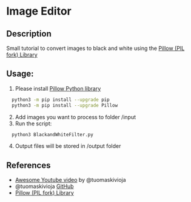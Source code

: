 # Image Editor

## Description
Small tutorial to convert images to black and white using the [Pillow (PIL fork) Library](https://pillow.readthedocs.io/en/stable/index.html)

## Usage:

1. Please install <a href="https://pillow.readthedocs.io/en/stable/" target="_blank">Pillow Python library</a>

  ```bash
    python3 -m pip install --upgrade pip
    python3 -m pip install --upgrade Pillow
  ```

2. Add images you want to process to folder /input
3. Run the script:
  ```bash
    python3 BlackandWhiteFilter.py
  ```
4. Output files will be stored in /output folder

## References

 - [Awesome Youtube video](https://www.youtube.com/watch?v=vEQ8CXFWLZU&t=363s&ab_channel=InternetMadeCoder) by @tuomaskivioja
 - @tuomaskivioja [GitHub](https://github.com/tuomaskivioja/3-Simple-Python-Projects)
 - [Pillow (PIL fork) Library](https://pillow.readthedocs.io/en/stable/index.html)